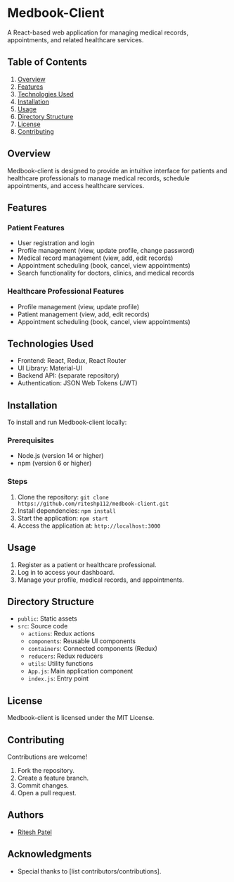 # Medbook-Client

A React-based web application for managing medical records, appointments, and related healthcare services.

## Table of Contents

1. [Overview](#overview)
2. [Features](#features)
3. [Technologies Used](#technologies-used)
4. [Installation](#installation)
5. [Usage](#usage)
6. [Directory Structure](#directory-structure)
7. [License](#license)
8. [Contributing](#contributing)

## Overview

Medbook-client is designed to provide an intuitive interface for patients and healthcare professionals to manage medical records, schedule appointments, and access healthcare services.

## Features

### Patient Features

* User registration and login
* Profile management (view, update profile, change password)
* Medical record management (view, add, edit records)
* Appointment scheduling (book, cancel, view appointments)
* Search functionality for doctors, clinics, and medical records

### Healthcare Professional Features

* Profile management (view, update profile)
* Patient management (view, add, edit records)
* Appointment scheduling (book, cancel, view appointments)

## Technologies Used

* Frontend: React, Redux, React Router
* UI Library: Material-UI
* Backend API: (separate repository)
* Authentication: JSON Web Tokens (JWT)

## Installation

To install and run Medbook-client locally:

### Prerequisites

* Node.js (version 14 or higher)
* npm (version 6 or higher)

### Steps

1. Clone the repository: `git clone https://github.com/riteshp112/medbook-client.git`
2. Install dependencies: `npm install`
3. Start the application: `npm start`
4. Access the application at: `http://localhost:3000`

## Usage

1. Register as a patient or healthcare professional.
2. Log in to access your dashboard.
3. Manage your profile, medical records, and appointments.

## Directory Structure

* `public`: Static assets
* `src`: Source code
	+ `actions`: Redux actions
	+ `components`: Reusable UI components
	+ `containers`: Connected components (Redux)
	+ `reducers`: Redux reducers
	+ `utils`: Utility functions
	+ `App.js`: Main application component
	+ `index.js`: Entry point

## License

Medbook-client is licensed under the MIT License.

## Contributing

Contributions are welcome!

1. Fork the repository.
2. Create a feature branch.
3. Commit changes.
4. Open a pull request.

## Authors

* [Ritesh Patel](https://github.com/riteshp112)

## Acknowledgments

* Special thanks to [list contributors/contributions].

